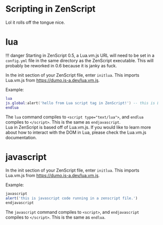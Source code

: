# Scripting in ZenScript
Lol it rolls off the tongue nice.


# lua
!!! danger
    Starting in ZenScript 0.5, a Lua.vm.js URL will need to be set in a `` config.yml `` file in the same directory as the ZenScript executable. This will probably be reworked in 0.6 because it is janky as fuck.

In the init section of your ZenScript file, enter `` initlua ``. This imports Lua.vm.js from https://dumo.is-a.dev/lua.vm.js.

Example:
```lua
lua
js.global:alert('hello from Lua script tag in ZenScript!') -- this is Lua!
endlua
```
The `` lua `` command compiles to `` <script type="text/lua"> ``, and `` endlua `` compiles to `` </script> ``. This is the same as `` endjavascript ``.<br>
Lua in ZenScript is based off of Lua.vm.js. If you would like to learn more about how to interact with the DOM in Lua, please check the Lua.vm.js documentation.

# javascript
In the init section of your ZenScript file, enter `` initlua ``. This imports Lua.vm.js from https://dumo.is-a.dev/lua.vm.js.

Example:
```js
javascript
alert('this is javascript code running in a zenscript file.')
endjavascript
```
The `` javascript `` command compiles to `` <script> ``, and `` endjavascript `` compiles to `` </script> ``. This is the same as `` endlua ``.